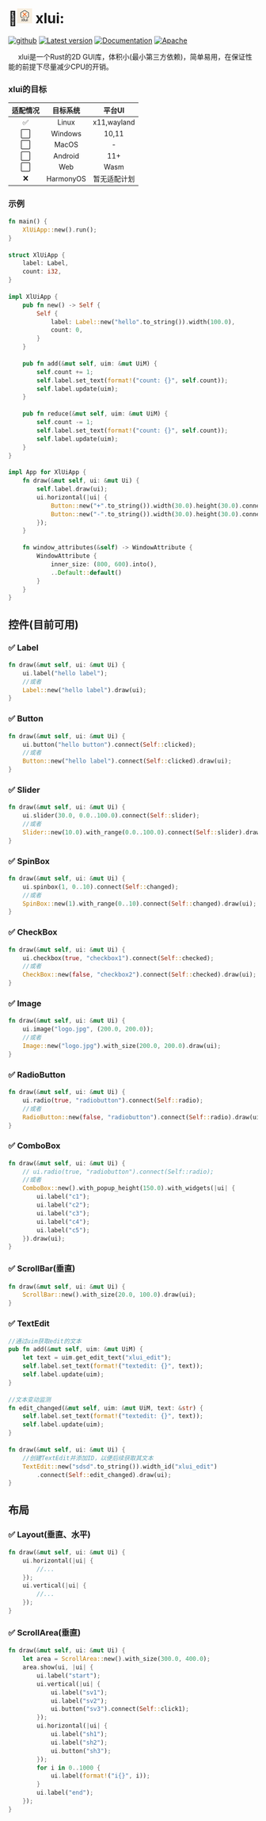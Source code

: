 # 🚀<img alt="logo" height="30" src="img/logo/logo_96.png" width="30"/> xlui:

[<img alt="github" src="https://img.shields.io/badge/github-xllgl2017/xlui-8da0cb?logo=github" height="20">](https://github.com/xllgl2017/xlui)
[![Latest version](https://img.shields.io/crates/v/xlui.svg)](https://crates.io/crates/xlui)
[![Documentation](https://docs.rs/xlui/badge.svg)](https://docs.rs/xlui)
[![Apache](https://img.shields.io/badge/license-Apache-blue.svg)](https://github.com/xllgl2017/xlui/blob/main/LICENSE-APACHE)

&nbsp;&nbsp;&nbsp;&nbsp; xlui是一个Rust的2D GUI库，体积小(最小第三方依赖)，简单易用，在保证性能的前提下尽量减少CPU的开销。

### xlui的目标

| 适配情况 |   目标系统    |    平台UI     |
|:----:|:---------:|:-----------:|
|  ✅   |   Linux   | x11,wayland |
|  ⬜️  |  Windows  |    10,11    |
|  ⬜️  |   MacOS   |      -      |
|  ⬜️  |  Android  |     11+     |
|  ⬜️  |    Web    |    Wasm     |
|  ❌   | HarmonyOS |   暂无适配计划    |

### 示例

```rust
fn main() {
    XlUiApp::new().run();
}

struct XlUiApp {
    label: Label,
    count: i32,
}

impl XlUiApp {
    pub fn new() -> Self {
        Self {
            label: Label::new("hello".to_string()).width(100.0),
            count: 0,
        }
    }

    pub fn add(&mut self, uim: &mut UiM) {
        self.count += 1;
        self.label.set_text(format!("count: {}", self.count));
        self.label.update(uim);
    }

    pub fn reduce(&mut self, uim: &mut UiM) {
        self.count -= 1;
        self.label.set_text(format!("count: {}", self.count));
        self.label.update(uim);
    }
}

impl App for XlUiApp {
    fn draw(&mut self, ui: &mut Ui) {
        self.label.draw(ui);
        ui.horizontal(|ui| {
            Button::new("+".to_string()).width(30.0).height(30.0).connect(Self::add).draw(ui);
            Button::new("-".to_string()).width(30.0).height(30.0).connect(Self::reduce).draw(ui);
        });
    }

    fn window_attributes(&self) -> WindowAttribute {
        WindowAttribute {
            inner_size: (800, 600).into(),
            ..Default::default()
        }
    }
}
```

## 控件(目前可用)

### ✅ Label

```rust
fn draw(&mut self, ui: &mut Ui) {
    ui.label("hello label");
    //或者
    Label::new("hello label").draw(ui);
}
```

### ✅ Button

```rust
fn draw(&mut self, ui: &mut Ui) {
    ui.button("hello button").connect(Self::clicked);
    //或者
    Button::new("hello label").connect(Self::clicked).draw(ui);
}
```

### ✅ Slider

```rust
fn draw(&mut self, ui: &mut Ui) {
    ui.slider(30.0, 0.0..100.0).connect(Self::slider);
    //或者
    Slider::new(10.0).with_range(0.0..100.0).connect(Self::slider).draw(ui);
}
```

### ✅ SpinBox

```rust
fn draw(&mut self, ui: &mut Ui) {
    ui.spinbox(1, 0..10).connect(Self::changed);
    //或者
    SpinBox::new(1).with_range(0..10).connect(Self::changed).draw(ui);
}
```

### ✅ CheckBox

```rust
fn draw(&mut self, ui: &mut Ui) {
    ui.checkbox(true, "checkbox1").connect(Self::checked);
    //或者
    CheckBox::new(false, "checkbox2").connect(Self::checked).draw(ui);
}
```

### ✅ Image

```rust
fn draw(&mut self, ui: &mut Ui) {
    ui.image("logo.jpg", (200.0, 200.0));
    //或者
    Image::new("logo.jpg").with_size(200.0, 200.0).draw(ui);
}
```

### ✅ RadioButton

```rust
fn draw(&mut self, ui: &mut Ui) {
    ui.radio(true, "radiobutton").connect(Self::radio);
    //或者
    RadioButton::new(false, "radiobutton").connect(Self::radio).draw(ui);
}
```

### ✅ ComboBox

```rust
fn draw(&mut self, ui: &mut Ui) {
    // ui.radio(true, "radiobutton").connect(Self::radio);
    //或者
    ComboBox::new().with_popup_height(150.0).with_widgets(|ui| {
        ui.label("c1");
        ui.label("c2");
        ui.label("c3");
        ui.label("c4");
        ui.label("c5");
    }).draw(ui);
}
```

### ✅ ScrollBar(垂直)

```rust
fn draw(&mut self, ui: &mut Ui) {
    ScrollBar::new().with_size(20.0, 100.0).draw(ui);
}
```

### ✅ TextEdit

```rust
//通过uim获取edit的文本
pub fn add(&mut self, uim: &mut UiM) {
    let text = uim.get_edit_text("xlui_edit");
    self.label.set_text(format!("textedit: {}", text));
    self.label.update(uim);
}

//文本变动监测
fn edit_changed(&mut self, uim: &mut UiM, text: &str) {
    self.label.set_text(format!("textedit: {}", text));
    self.label.update(uim);
}

fn draw(&mut self, ui: &mut Ui) {
    //创建TextEdit并添加ID，以便后续获取其文本
    TextEdit::new("sdsd".to_string()).width_id("xlui_edit")
        .connect(Self::edit_changed).draw(ui);
}
```

## 布局

### ✅ Layout(垂直、水平)

```rust
fn draw(&mut self, ui: &mut Ui) {
    ui.horizontal(|ui| {
        //...
    });
    ui.vertical(|ui| {
        //...
    });
}
```

### ✅ ScrollArea(垂直)

```rust
fn draw(&mut self, ui: &mut Ui) {
    let area = ScrollArea::new().with_size(300.0, 400.0);
    area.show(ui, |ui| {
        ui.label("start");
        ui.vertical(|ui| {
            ui.label("sv1");
            ui.label("sv2");
            ui.button("sv3").connect(Self::click1);
        });
        ui.horizontal(|ui| {
            ui.label("sh1");
            ui.label("sh2");
            ui.button("sh3");
        });
        for i in 0..1000 {
            ui.label(format!("i{}", i));
        }
        ui.label("end");
    });
}
```

[//]:  # (❌⬜️)  
